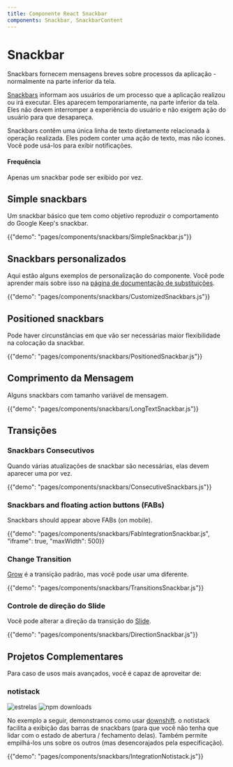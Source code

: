 ```yaml
---
title: Componente React Snackbar
components: Snackbar, SnackbarContent
---
```


# Snackbar

<p class="description">Snackbars fornecem mensagens breves sobre processos da aplicação - normalmente na parte inferior da tela.</p>

[Snackbars](https://material.io/design/components/snackbars.html) informam aos usuários de um processo que a aplicação realizou ou irá executar. Eles aparecem temporariamente, na parte inferior da tela. Eles não devem interromper a experiência do usuário e não exigem ação do usuário para que desapareça.

Snackbars contêm uma única linha de texto diretamente relacionada à operação realizada. Eles podem conter uma ação de texto, mas não ícones. Você pode usá-los para exibir notificações.

#### Frequência

Apenas um snackbar pode ser exibido por vez.

## Simple snackbars

Um snackbar básico que tem como objetivo reproduzir o comportamento do Google Keep's snackbar.

{{"demo": "pages/components/snackbars/SimpleSnackbar.js"}}

## Snackbars personalizados

Aqui estão alguns exemplos de personalização do componente. Você pode aprender mais sobre isso na [página de documentação de substituições](/customization/components/).

{{"demo": "pages/components/snackbars/CustomizedSnackbars.js"}}

## Positioned snackbars

Pode haver circunstâncias em que vão ser necessárias maior flexibilidade na colocação da snackbar.

{{"demo": "pages/components/snackbars/PositionedSnackbar.js"}}

## Comprimento da Mensagem

Alguns snackbars com tamanho variável de mensagem.

{{"demo": "pages/components/snackbars/LongTextSnackbar.js"}}

## Transições

### Snackbars Consecutivos

Quando várias atualizações de snackbar são necessárias, elas devem aparecer uma por vez.

{{"demo": "pages/components/snackbars/ConsecutiveSnackbars.js"}}

### Snackbars and floating action buttons (FABs)

Snackbars should appear above FABs (on mobile).

{{"demo": "pages/components/snackbars/FabIntegrationSnackbar.js", "iframe": true, "maxWidth": 500}}

### Change Transition

[Grow](/components/transitions/#grow) é a transição padrão, mas você pode usar uma diferente.

{{"demo": "pages/components/snackbars/TransitionsSnackbar.js"}}

### Controle de direção do Slide

Você pode alterar a direção da transição do [Slide](/components/transitions/#slide).

{{"demo": "pages/components/snackbars/DirectionSnackbar.js"}}

## Projetos Complementares

Para caso de usos mais avançados, você é capaz de aproveitar de:

### notistack

![estrelas](https://img.shields.io/github/stars/iamhosseindhv/notistack.svg?style=social&label=Stars) ![npm downloads](https://img.shields.io/npm/dm/notistack.svg)

No exemplo a seguir, demonstramos como usar [downshift](https://github.com/iamhosseindhv/notistack). o notistack facilita a exibição das barras de snackbars (para que você não tenha que lidar com o estado de abertura / fechamento delas). Também permite empilhá-los uns sobre os outros (mas desencorajados pela especificação).

{{"demo": "pages/components/snackbars/IntegrationNotistack.js"}}